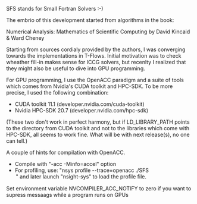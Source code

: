 SFS stands for Small Fortran Solvers :-)

The embrio of this development started from algorithms in the book:

Numerical Analysis: Mathematics of Scientific Computing
by David Kincaid & Ward Cheney

Starting from sources cordialy provided by the authors, I was converging
towards the implementations in T-Flows.  Initial motivation was to check
wheather fill-in makes sense for ICCG solvers, but recenlty I realized that
they might also be useful to dive into GPU programming.

For GPU programming, I use the OpenACC paradigm and a suite of tools which
comes from Nvidia's CUDA toolkit and HPC-SDK.  To be more precise, I used
the following combination:

- CUDA toolkit 11.1   (developer.nvidia.com/cuda-toolkit)
- Nvidia HPC-SDK 20.7 (developer.nvidia.com/hpc-sdk)

(These two don't work in perfect harmony, but if LD_LIBRARY_PATH points to the
directory from CUDA toolkit and not to the libraries which come with HPC-SDK,
all seems to work fine.  What will be with next release(s), no one can tell.)

A couple of hints for compilation with OpenACC.

- Compile with "-acc -Minfo=accel" option
- For profiling, use: "nsys profile --trace=openacc ./SFS <option>" and later
  launch "nsight-sys" to load the profile file.

Set environment variable NVCOMPILER_ACC_NOTIFY to zero if you want to supress
messaags while a program runs on GPUs
